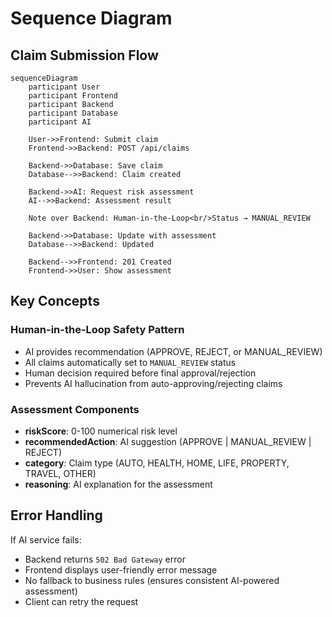 # Sequence Diagram

## Claim Submission Flow

```mermaid
sequenceDiagram
    participant User
    participant Frontend
    participant Backend
    participant Database
    participant AI

    User->>Frontend: Submit claim
    Frontend->>Backend: POST /api/claims
    
    Backend->>Database: Save claim
    Database-->>Backend: Claim created
    
    Backend->>AI: Request risk assessment
    AI-->>Backend: Assessment result
    
    Note over Backend: Human-in-the-Loop<br/>Status → MANUAL_REVIEW
    
    Backend->>Database: Update with assessment
    Database-->>Backend: Updated
    
    Backend-->>Frontend: 201 Created
    Frontend->>User: Show assessment
```

## Key Concepts

### Human-in-the-Loop Safety Pattern
- AI provides recommendation (APPROVE, REJECT, or MANUAL_REVIEW)
- All claims automatically set to `MANUAL_REVIEW` status
- Human decision required before final approval/rejection
- Prevents AI hallucination from auto-approving/rejecting claims

### Assessment Components
- **riskScore**: 0-100 numerical risk level
- **recommendedAction**: AI suggestion (APPROVE | MANUAL_REVIEW | REJECT)
- **category**: Claim type (AUTO, HEALTH, HOME, LIFE, PROPERTY, TRAVEL, OTHER)
- **reasoning**: AI explanation for the assessment

## Error Handling

If AI service fails:
- Backend returns `502 Bad Gateway` error
- Frontend displays user-friendly error message
- No fallback to business rules (ensures consistent AI-powered assessment)
- Client can retry the request

